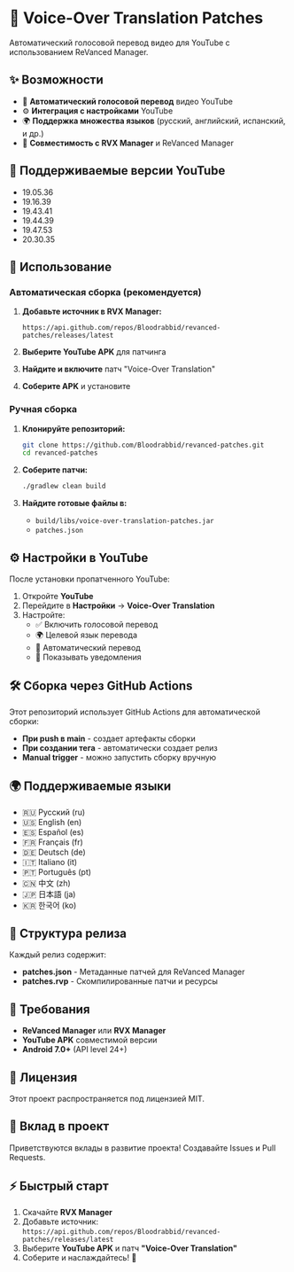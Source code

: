 # 🎵 Voice-Over Translation Patches

Автоматический голосовой перевод видео для YouTube с использованием ReVanced Manager.

## ✨ Возможности

- 🎵 **Автоматический голосовой перевод** видео YouTube
- ⚙️ **Интеграция с настройками** YouTube
- 🌍 **Поддержка множества языков** (русский, английский, испанский, и др.)
- 🔧 **Совместимость с RVX Manager** и ReVanced Manager

## 📱 Поддерживаемые версии YouTube

- 19.05.36
- 19.16.39  
- 19.43.41
- 19.44.39
- 19.47.53
- 20.30.35

## 🚀 Использование

### Автоматическая сборка (рекомендуется)

1. **Добавьте источник в RVX Manager:**
   ```
   https://api.github.com/repos/Bloodrabbid/revanced-patches/releases/latest
   ```

2. **Выберите YouTube APK** для патчинга

3. **Найдите и включите** патч "Voice-Over Translation"

4. **Соберите APK** и установите

### Ручная сборка

1. **Клонируйте репозиторий:**
   ```bash
   git clone https://github.com/Bloodrabbid/revanced-patches.git
   cd revanced-patches
   ```

2. **Соберите патчи:**
   ```bash
   ./gradlew clean build
   ```

3. **Найдите готовые файлы в:**
   - `build/libs/voice-over-translation-patches.jar`
   - `patches.json`

## ⚙️ Настройки в YouTube

После установки пропатченного YouTube:

1. Откройте **YouTube**
2. Перейдите в **Настройки** → **Voice-Over Translation**
3. Настройте:
   - ✅ Включить голосовой перевод
   - 🌍 Целевой язык перевода
   - 🔄 Автоматический перевод
   - 🔔 Показывать уведомления

## 🛠️ Сборка через GitHub Actions

Этот репозиторий использует GitHub Actions для автоматической сборки:

- **При push в main** - создает артефакты сборки
- **При создании тега** - автоматически создает релиз
- **Manual trigger** - можно запустить сборку вручную

## 🌍 Поддерживаемые языки

- 🇷🇺 Русский (ru)
- 🇺🇸 English (en)  
- 🇪🇸 Español (es)
- 🇫🇷 Français (fr)
- 🇩🇪 Deutsch (de)
- 🇮🇹 Italiano (it)
- 🇵🇹 Português (pt)
- 🇨🇳 中文 (zh)
- 🇯🇵 日本語 (ja)
- 🇰🇷 한국어 (ko)

## 📁 Структура релиза

Каждый релиз содержит:

- **patches.json** - Метаданные патчей для ReVanced Manager
- **patches.rvp** - Скомпилированные патчи и ресурсы

## 🔧 Требования

- **ReVanced Manager** или **RVX Manager**
- **YouTube APK** совместимой версии
- **Android 7.0+** (API level 24+)

## 📄 Лицензия

Этот проект распространяется под лицензией MIT.

## 🤝 Вклад в проект

Приветствуются вклады в развитие проекта! Создавайте Issues и Pull Requests.

## ⚡ Быстрый старт

1. Скачайте **RVX Manager**
2. Добавьте источник: `https://api.github.com/repos/Bloodrabbid/revanced-patches/releases/latest`
3. Выберите **YouTube APK** и патч **"Voice-Over Translation"**
4. Соберите и наслаждайтесь! 🎉
